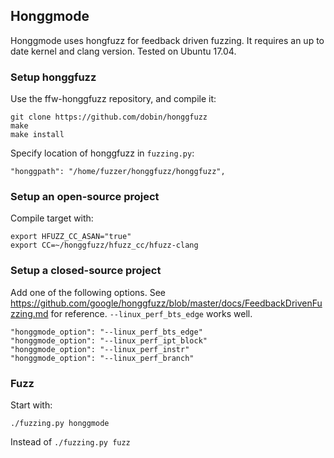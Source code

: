 
## Honggmode

Honggmode uses hongfuzz for feedback driven fuzzing. It requires an up to date kernel and clang version. Tested on Ubuntu 17.04.

### Setup honggfuzz

Use the ffw-honggfuzz repository, and compile it:
```
git clone https://github.com/dobin/honggfuzz
make
make install
```

Specify location of honggfuzz in `fuzzing.py`:
```
"honggpath": "/home/fuzzer/honggfuzz/honggfuzz",
```

### Setup an open-source project

Compile target with:
```
export HFUZZ_CC_ASAN="true"
export CC=~/honggfuzz/hfuzz_cc/hfuzz-clang
```

### Setup a closed-source project

Add one of the following options. See https://github.com/google/honggfuzz/blob/master/docs/FeedbackDrivenFuzzing.md for reference. `--linux_perf_bts_edge` works well.

```
"honggmode_option": "--linux_perf_bts_edge"
"honggmode_option": "--linux_perf_ipt_block"
"honggmode_option": "--linux_perf_instr"
"honggmode_option": "--linux_perf_branch"
```

### Fuzz

Start with:
```
./fuzzing.py honggmode
```
Instead of `./fuzzing.py fuzz`
